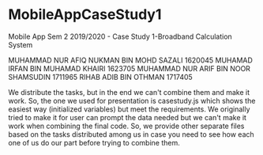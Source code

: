 # MobileAppCaseStudy1
Mobile App Sem 2 2019/2020 - Case Study 1-Broadband Calculation System

MUHAMMAD NUR AFIQ NUKMAN BIN MOHD SAZALI 1620045
MUHAMAD IRFAN BIN MUHAMAD KHAIRI 1623705
MUHAMMAD NUR ARIF BIN NOOR SHAMSUDIN 1711965
RIHAB ADIB BIN OTHMAN 1717405

We distribute the tasks, but in the end we can't combine them and make it work. So, the one we used for presentation is casestudy.js which shows the easiest way (initialized variables) but meet the requirements. We originally tried to make it for user can prompt the data needed but we can't make it work when combining the final code. So, we provide other separate files based on the tasks distributed among us in case you need to see how each one of us do our part before trying to combine them.
